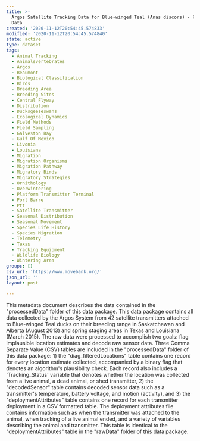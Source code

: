```yaml
---
title: >-
  Argos Satellite Tracking Data for Blue-winged Teal (Anas discors) - Processed
  Data
created: '2020-11-12T20:54:45.574833'
modified: '2020-11-12T20:54:45.574840'
state: active
type: dataset
tags:
  - Animal Tracking
  - Animalsvertebrates
  - Argos
  - Beaumont
  - Biological Classification
  - Birds
  - Breeding Area
  - Breeding Sites
  - Central Flyway
  - Distribution
  - Ducksgeeseswans
  - Ecological Dynamics
  - Field Methods
  - Field Sampling
  - Galveston Bay
  - Gulf Of Mexico
  - Livonia
  - Louisiana
  - Migration
  - Migration Organisms
  - Migration Pathway
  - Migratory Birds
  - Migratory Strategies
  - Ornithology
  - Overwintering
  - Platform Transmitter Terminal
  - Port Barre
  - Ptt
  - Satellite Transmitter
  - Seasonal Distribution
  - Seasonal Movement
  - Species Life History
  - Species Migration
  - Telemetry
  - Texas
  - Tracking Equipment
  - Wildlife Biology
  - Wintering Area
groups: []
csv_url: 'https://www.movebank.org/'
json_url: ''
layout: post

---
```

This metadata document describes the data contained in the "processedData" folder of this data package. This data package contains all data collected by the Argos System from 42 satellite transmitters attached to Blue-winged Teal ducks on their breeding range in Saskatchewan and Alberta (August 2013) and spring staging areas in Texas and Louisiana (March 2015). The raw data were processed to accomplish two goals: flag implausible location estimates and decode raw sensor data. Three Comma Separate Value (CSV) tables are included in the "processedData" folder of this data package: 1) the "diag_filteredLocations" table contains one record for every location estimate collected, accompanied by a binary flag that denotes an algorithm's plausibility check. Each record also includes a 'Tracking_Status' variable that denotes whether the location was collected from a live animal, a dead animal, or shed transmitter, 2) the "decodedSensor" table contains decoded sensor data such as a transmitter's temperature, battery voltage, and motion (activity), and 3) the "deploymentAttributes" table contains one record for each transmitter deployment in a CSV formatted table. The deployment attributes file contains information such as when the transmitter was attached to the animal, when tracking of a live animal ended, and a variety of variables describing the animal and transmitter. This table is identical to the "deploymentAttributes" table in the "rawData" folder of this data package.
